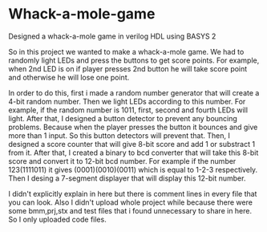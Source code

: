 # Whack-a-mole-game
Designed a whack-a-mole game in verilog HDL using BASYS 2 

So in this project we wanted to make a whack-a-mole game. We had to randomly light LEDs and press the buttons to get score points. For example, when 2nd LED is on if player presses 2nd button he will take score point and otherwise he will lose one point.

In order to do this, first i made a random number generator that will create a 4-bit random number. Then we light LEDs according to this number. For example, if the random number is 1011, first, second and fourth LEDs will light. After that, I designed a button detector to prevent any bouncing problems. Because when the player presses the button it bounces and give more than 1 input. So this button detectors will prevent that. Then, I designed a score counter that will give 8-bit score and add 1 or substract 1 from it. After that, I created a binary to bcd converter that will take this 8-bit score and convert it to 12-bit bcd number. For example  if the number 123(1111011) it gives (0001)(0010)(0011) which is equal to 1-2-3 respectively. Then I desing a 7-segment displayer that will display this 12-bit number.


I didn't explicitly explain in here but there is comment lines in every file that you can look. Also I didn't upload whole project while because there were some bmm,prj,stx and test files that i found unnecessary to share in here. So I only uploaded code files.
